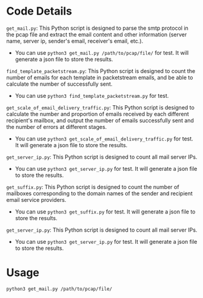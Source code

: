 # Code Details

`get_mail.py`: This Python script is designed to parse the smtp protocol in the pcap file and extract the email content and other information (server name, server ip, sender's email, receiver's email, etc.).
   + You can use `python3 get_mail.py /path/to/pcap/file/` for test. It will generate a json file to store the results.

`find_template_packetstream.py`: This Python script is designed to count the number of emails for each template in packetstream emails, and be able to calculate the number of successfully sent.
   + You can use `python3 find_template_packetstream.py` for test.

`get_scale_of_email_delivery_traffic.py`: This Python script is designed to calculate the number and proportion of emails received by each different recipient's mailbox, and output the number of emails successfully sent and the number of errors at different stages.
   + You can use `python3 get_scale_of_email_delivery_traffic.py` for test. It will generate a json file to store the results.

`get_server_ip.py`: This Python script is designed to count all mail server IPs.
   + You can use `python3 get_server_ip.py` for test. It will generate a json file to store the results.

`get_suffix.py`: This Python script is designed to count the number of mailboxes corresponding to the domain names of the sender and recipient email service providers.
   + You can use `python3 get_suffix.py` for test. It will generate a json file to store the results.

`get_server_ip.py`: This Python script is designed to count all mail server IPs.
   + You can use `python3 get_server_ip.py` for test. It will generate a json file to store the results.
# Usage

```bash
python3 get_mail.py /path/to/pcap/file/
```


<!-- **Notes**:
+ You can get help by using `-h` option, e.g., `python3 time_machine.py -h`.
+ `config_template.yaml` should be updated, especially `provider` field.
+ `--alive_seed_file` should be provided by a file with domains you want to snapshot.
+ Option `--data_dir` is prioritized over the `data_dir` field in `config_template.yaml`.
+ You can select the step(s) you want `time_machine_pipeline.py` to do by option `--steps`. -->